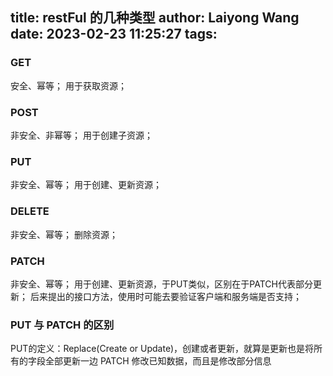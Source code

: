 title: restFul 的几种类型
author: Laiyong Wang
date: 2023-02-23 11:25:27
tags:
---
### GET
安全、幂等；
用于获取资源；

### POST
非安全、非幂等；
用于创建子资源；

### PUT
非安全、幂等；
用于创建、更新资源；

### DELETE
非安全、幂等；
删除资源；

### PATCH
非安全、幂等；
用于创建、更新资源，于PUT类似，区别在于PATCH代表部分更新；
后来提出的接口方法，使用时可能去要验证客户端和服务端是否支持；

### PUT 与 PATCH 的区别
PUT的定义：Replace(Create or Update)，创建或者更新，就算是更新也是将所有的字段全部更新一边
PATCH 修改已知数据，而且是修改部分信息

